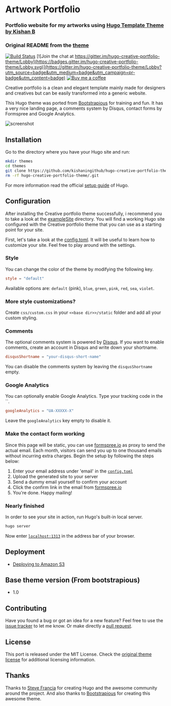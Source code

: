 # Artwork Portfolio

### Portfolio website for my artworks using [Hugo Template Theme by Kishan B](https://github.com/kishaningithub/hugo-creative-portfolio-theme)


### Original README from the [theme](https://github.com/kishaningithub/hugo-creative-portfolio-theme/blob/master/README.md)

[![Build Status](https://travis-ci.org/kishaningithub/hugo-creative-portfolio-theme.svg?branch=master)](https://travis-ci.org/kishaningithub/hugo-creative-portfolio-theme)
[![Join the chat at https://gitter.im/hugo-creative-portfolio-theme/Lobby](https://badges.gitter.im/hugo-creative-portfolio-theme/Lobby.svg)](https://gitter.im/hugo-creative-portfolio-theme/Lobby?utm_source=badge&utm_medium=badge&utm_campaign=pr-badge&utm_content=badge)
[![Buy me a coffee](https://img.shields.io/badge/☕-Buy%20me%20a%20coffee-blue.svg)](https://www.paypal.me/kishansh/5)

Creative portfolio is a clean and elegant template mainly made for designers and creatives but can be easily transformed into a generic website.

This Hugo theme was ported from [Bootstrapious](https://bootstrapious.com/p/creative-portfolio) for training and fun. It has a very nice landing page, a comments system by Disqus, contact forms by Formspree and Google Analytics.

![screenshot](https://raw.githubusercontent.com/kishaningithub/hugo-creative-portfolio-theme/master/images/screenshot.png)

## Installation

Go to the directory where you have your Hugo site and run:

```bash
mkdir themes
cd themes
git clone https://github.com/kishaningithub/hugo-creative-portfolio-theme.git
rm -rf hugo-creative-portfolio-theme/.git
```

For more information read the official [setup guide](https://gohugo.io/overview/installing/) of Hugo.

## Configuration

After installing the Creative portfolio theme successfully, i recommend you to take a look at the [exampleSite](https://github.com/kishaningithub/hugo-creative-portfolio-theme/tree/master/exampleSite) directory. You will find a working Hugo site configured with the Creative portfolio theme that you can use as a starting point for your site.

First, let's take a look at the [config.toml](https://github.com/kishaningithub/hugo-creative-portfolio-theme/tree/master/exampleSite/config.toml). It will be useful to learn how to customize your site. Feel free to play around with the settings.

### Style

You can change the color of the theme by modifying the following key.

```toml
style = "default"
```

Available options are: `default` (pink), `blue`, `green`, `pink`, `red`, `sea`, `violet`.

### More style customizations?

Create `css/custom.css` in your `<<base dir>>/static` folder and add all your custom styling.

### Comments

The optional comments system is powered by [Disqus](https://disqus.com). If you want to enable comments, create an account in Disqus and write down your shortname.

```toml
disqusShortname = "your-disqus-short-name"
```

You can disable the comments system by leaving the `disqusShortname` empty.

### Google Analytics

You can optionally enable Google Analytics. Type your tracking code in the ``.

```toml
googleAnalytics = "UA-XXXXX-X"
```

Leave the `googleAnalytics` key empty to disable it.

### Make the contact form working

Since this page will be static, you can use [formspree.io](//formspree.io/) as proxy to send the actual email. Each month, visitors can send you up to one thousand emails without incurring extra charges. Begin the setup by following the steps below:

1. Enter your email address under 'email' in the [`config.toml`](https://github.com/kishaningithub/hugo-creative-portfolio-theme/tree/master/exampleSite/config.toml)
2. Upload the generated site to your server
3. Send a dummy email yourself to confirm your account
4. Click the confirm link in the email from [formspree.io](//formspree.io/)
5. You're done. Happy mailing!

### Nearly finished

In order to see your site in action, run Hugo's built-in local server.

```bash
hugo server
```

Now enter [`localhost:1313`](http://localhost:1313) in the address bar of your browser.

## Deployment

- [Deploying to Amazon S3](https://github.com/kishaningithub/hugo-creative-portfolio-theme/wiki/Deploying-to-Amazon-S3)

## Base theme version (From bootstrapious)

- 1.0

## Contributing

Have you found a bug or got an idea for a new feature? Feel free to use the [issue tracker](https://github.com/kishaningithub/hugo-creative-portfolio-theme/issues) to let me know. Or make directly a [pull request](https://github.com/kishaningithub/hugo-creative-portfolio-theme/pulls).

## License

This port is released under the MIT License. Check the [original theme license](https://bootstrapious.com/p/creative-portfolio) for additional licensing information.

## Thanks

Thanks to [Steve Francia](https://github.com/spf13) for creating Hugo and the awesome community around the project. And also thanks to [Bootstrapious](http://bootstrapious.com/) for creating this awesome theme.

